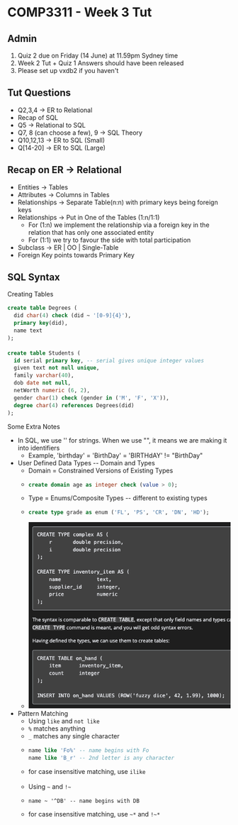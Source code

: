 # COMP3311 - Week 3 Tut

## Admin
1. Quiz 2 due on Friday (14 June) at 11.59pm Sydney time
2. Week 2 Tut + Quiz 1 Answers should have been released
3. Please set up vxdb2 if you haven't

## Tut Questions
- Q2,3,4 → ER to Relational
- Recap of SQL
- Q5 → Relational to SQL
- Q7, 8 (can choose a few), 9 → SQL Theory
- Q10,12,13 → ER to SQL (Small)
- Q[14-20] → ER to SQL (Large)

## Recap on ER → Relational
- Entities → Tables
- Attributes → Columns in Tables
- Relationships → Separate Table(n:n) with primary keys being foreign keys
- Relationships → Put in One of the Tables (1:n/1:1)
  - For (1:n) we implement the relationship via a foreign key in the relation that has only one associated entity
  - For (1:1) we try to favour the side with total participation
- Subclass → ER | OO | Single-Table
- Foreign Key points towards Primary Key

## SQL Syntax
Creating Tables
```sql
create table Degrees (
  did char(4) check (did ~ '[0-9]{4}'),
  primary key(did),
  name text
);

create table Students (
  id serial primary key, -- serial gives unique integer values
  given text not null unique,
  family varchar(40),
  dob date not null,
  netWorth numeric (6, 2), 
  gender char(1) check (gender in ('M', 'F', 'X')),
  degree char(4) references Degrees(did)
);
```

Some Extra Notes
- In SQL, we use '' for strings. When we use "", it means we are making it into identifiers
  - Example, 'birthday' = 'BirthDay' = 'BIRTHdAY' != "BirthDay"
- User Defined Data Types -- Domain and Types
  - Domain = Constrained Versions of Existing Types
  - ```sql
    create domain age as integer check (value > 0);
    ```
  - Type = Enums/Composite Types -- different to existing types
  - ```sql
    create type grade as enum ('FL', 'PS', 'CR', 'DN', 'HD');
    ```
  - ![composite types](./CompositeTypes.png)
- Pattern Matching
  - Using `like` and `not like`
  - `%` matches anything
  - `_` matches any single character
  - ```sql
    name like 'Fo%' -- name begins with Fo
    name like 'B_r' -- 2nd letter is any character
    ```
  - for case insensitive matching, use `ilike` 
<br><br>
  - Using `~` and `!~`
  - ```
    name ~ '^DB' -- name begins with DB
    ```
  - for case insensitive matching, use `~*` and `!~*` 
